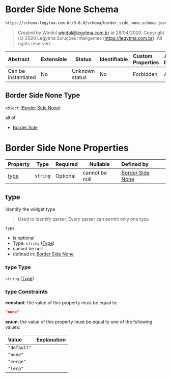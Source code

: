# Border Side None Schema

```txt
https://schema.legytma.com.br/3.0.0/schema/border_side_none.schema.json
```




> Created by Windol [windol@legytma.com.br](mailto:windol@legytma.com.br) at 28/04/2020.
> Copyright (c) 2020 Legytma Soluções Inteligentes (<https://legytma.com.br>). All rights reserved.
>

| Abstract            | Extensible | Status         | Identifiable | Custom Properties | Additional Properties | Access Restrictions | Defined In                                                                                    |
| :------------------ | ---------- | -------------- | ------------ | :---------------- | --------------------- | ------------------- | --------------------------------------------------------------------------------------------- |
| Can be instantiated | No         | Unknown status | No           | Forbidden         | Allowed               | none                | [border_side_none.schema.json](../schema/border_side_none.schema.json) |

## Border Side None Type

`object` ([Border Side None](border_side_none.md))

all of

-   [Border Side](border_default-properties-border-side.md)

# Border Side None Properties

| Property      | Type     | Required | Nullable       | Defined by                                                                                                                                              |
| :------------ | -------- | -------- | -------------- | :------------------------------------------------------------------------------------------------------------------------------------------------------ |
| [type](#type) | `string` | Optional | cannot be null | [Border Side None](border_side_none-properties-type.md) |

## type

Identify the widget type


> Used to identify parser. Every parser can permit only one type
>

`type`

-   is optional
-   Type: `string` ([Type](border_side_none-properties-type.md))
-   cannot be null
-   defined in: [Border Side None](border_side_none-properties-type.md)

### type Type

`string` ([Type](border_side_none-properties-type.md))

### type Constraints

**constant**: the value of this property must be equal to:

```json
"none"
```

**enum**: the value of this property must be equal to one of the following values:

| Value       | Explanation |
| :---------- | ----------- |
| `"default"` |             |
| `"none"`    |             |
| `"merge"`   |             |
| `"lerp"`    |             |
